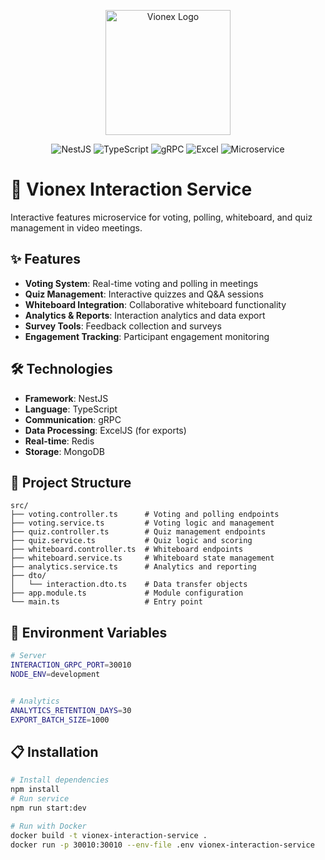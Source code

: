 <p align="center">
  <img src="https://res.cloudinary.com/dcweof28t/image/upload/v1750399380/image_products/favicon_vo2jtz.png" alt="Vionex Logo" width="200"/>
</p>

<p align="center">
  <img src="https://img.shields.io/badge/NestJS-e0234e?style=for-the-badge&logo=nestjs&logoColor=white" alt="NestJS"/>
  <img src="https://img.shields.io/badge/TypeScript-007ACC?style=for-the-badge&logo=typescript&logoColor=white" alt="TypeScript"/>
  <img src="https://img.shields.io/badge/gRPC-4285f4?style=for-the-badge&logo=grpc&logoColor=white" alt="gRPC"/>
  <img src="https://img.shields.io/badge/Excel-217346?style=for-the-badge&logo=microsoft-excel&logoColor=white" alt="Excel"/>
  <img src="https://img.shields.io/badge/Microservice-FF6B6B?style=for-the-badge&logo=microgenetics&logoColor=white" alt="Microservice"/>
</p>

# 🎯 Vionex Interaction Service

Interactive features microservice for voting, polling, whiteboard, and quiz management in video meetings.

## ✨ Features

- **Voting System**: Real-time voting and polling in meetings
- **Quiz Management**: Interactive quizzes and Q&A sessions
- **Whiteboard Integration**: Collaborative whiteboard functionality
- **Analytics & Reports**: Interaction analytics and data export
- **Survey Tools**: Feedback collection and surveys
- **Engagement Tracking**: Participant engagement monitoring

## 🛠️ Technologies

- **Framework**: NestJS
- **Language**: TypeScript
- **Communication**: gRPC
- **Data Processing**: ExcelJS (for exports)
- **Real-time**: Redis
- **Storage**: MongoDB

## 📁 Project Structure

```
src/
├── voting.controller.ts      # Voting and polling endpoints
├── voting.service.ts         # Voting logic and management
├── quiz.controller.ts        # Quiz management endpoints
├── quiz.service.ts           # Quiz logic and scoring
├── whiteboard.controller.ts  # Whiteboard endpoints
├── whiteboard.service.ts     # Whiteboard state management
├── analytics.service.ts      # Analytics and reporting
├── dto/
│   └── interaction.dto.ts    # Data transfer objects
├── app.module.ts             # Module configuration
└── main.ts                   # Entry point
```

## 🔧 Environment Variables

```bash
# Server
INTERACTION_GRPC_PORT=30010
NODE_ENV=development


# Analytics
ANALYTICS_RETENTION_DAYS=30
EXPORT_BATCH_SIZE=1000
```

## 📋 Installation

```bash
# Install dependencies
npm install
# Run service
npm run start:dev

# Run with Docker
docker build -t vionex-interaction-service .
docker run -p 30010:30010 --env-file .env vionex-interaction-service
```
